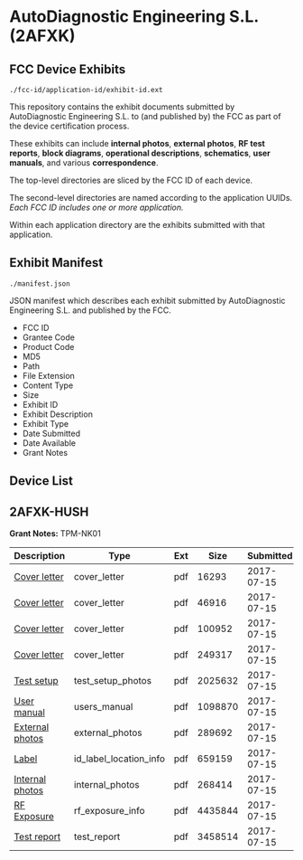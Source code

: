 # AutoDiagnostic Engineering S.L. (2AFXK)
## FCC Device Exhibits

```
./fcc-id/application-id/exhibit-id.ext
```

This repository contains the exhibit documents submitted by AutoDiagnostic Engineering S.L. to (and published by) the FCC as part of the device certification process.

These exhibits can include **internal photos**, **external photos**, **RF test reports**, **block diagrams**, **operational descriptions**, **schematics**, **user manuals**, and various **correspondence**.

The top-level directories are sliced by the FCC ID of each device.

The second-level directories are named according to the application UUIDs. *Each FCC ID includes one or more application.*

Within each application directory are the exhibits submitted with that application. 

## Exhibit Manifest

```
./manifest.json
```

JSON manifest which describes each exhibit submitted by AutoDiagnostic Engineering S.L. and published by the FCC.

- FCC ID
- Grantee Code
- Product Code
- MD5
- Path
- File Extension
- Content Type
- Size
- Exhibit ID
- Exhibit Description
- Exhibit Type
- Date Submitted
- Date Available
- Grant Notes

## Device List
## 2AFXK-HUSH
**Grant Notes:** TPM-NK01

| Description | Type | Ext | Size | Submitted | Available |
| ----------- | ---- | --- | ---- | --------- | --------- |
| [Cover letter](2AFXK-HUSH/0938cb4a5e35a1dea3aa875c30a3687f/3466406.pdf) | cover_letter | pdf | 16293 | 2017-07-15 | 2017-07-15 |
| [Cover letter](2AFXK-HUSH/0938cb4a5e35a1dea3aa875c30a3687f/3466407.pdf) | cover_letter | pdf | 46916 | 2017-07-15 | 2017-07-15 |
| [Cover letter](2AFXK-HUSH/0938cb4a5e35a1dea3aa875c30a3687f/3466408.pdf) | cover_letter | pdf | 100952 | 2017-07-15 | 2017-07-15 |
| [Cover letter](2AFXK-HUSH/0938cb4a5e35a1dea3aa875c30a3687f/3466409.pdf) | cover_letter | pdf | 249317 | 2017-07-15 | 2017-07-15 |
| [Test setup](2AFXK-HUSH/0938cb4a5e35a1dea3aa875c30a3687f/3466417.pdf) | test_setup_photos | pdf | 2025632 | 2017-07-15 | 2017-07-15 |
| [User manual](2AFXK-HUSH/0938cb4a5e35a1dea3aa875c30a3687f/3466418.pdf) | users_manual | pdf | 1098870 | 2017-07-15 | 2017-07-15 |
| [External photos](2AFXK-HUSH/0938cb4a5e35a1dea3aa875c30a3687f/3466410.pdf) | external_photos | pdf | 289692 | 2017-07-15 | 2017-07-15 |
| [Label](2AFXK-HUSH/0938cb4a5e35a1dea3aa875c30a3687f/3466411.pdf) | id_label_location_info | pdf | 659159 | 2017-07-15 | 2017-07-15 |
| [Internal photos](2AFXK-HUSH/0938cb4a5e35a1dea3aa875c30a3687f/3466412.pdf) | internal_photos | pdf | 268414 | 2017-07-15 | 2017-07-15 |
| [RF Exposure](2AFXK-HUSH/0938cb4a5e35a1dea3aa875c30a3687f/3466414.pdf) | rf_exposure_info | pdf | 4435844 | 2017-07-15 | 2017-07-15 |
| [Test report](2AFXK-HUSH/0938cb4a5e35a1dea3aa875c30a3687f/3466416.pdf) | test_report | pdf | 3458514 | 2017-07-15 | 2017-07-15 |

